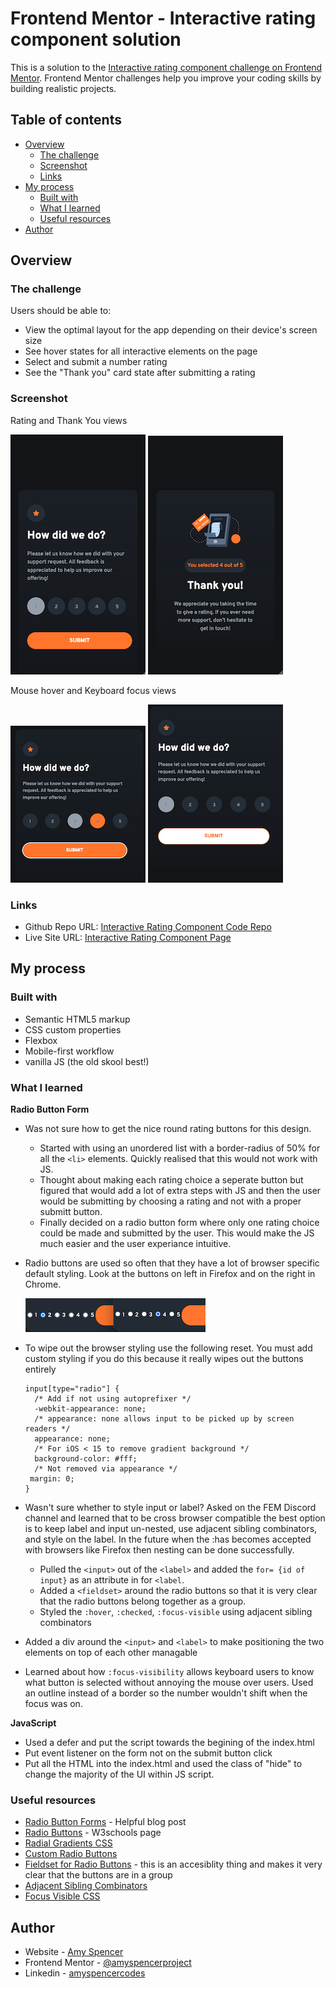 # Frontend Mentor - Interactive rating component solution

This is a solution to the [Interactive rating component challenge on Frontend Mentor](https://www.frontendmentor.io/challenges/interactive-rating-component-koxpeBUmI). Frontend Mentor challenges help you improve your coding skills by building realistic projects.

## Table of contents

- [Overview](#overview)
  - [The challenge](#the-challenge)
  - [Screenshot](#screenshot)
  - [Links](#links)
- [My process](#my-process)
  - [Built with](#built-with)
  - [What I learned](#what-i-learned)
  - [Useful resources](#useful-resources)
- [Author](#author)

## Overview

### The challenge

Users should be able to:

- View the optimal layout for the app depending on their device's screen size
- See hover states for all interactive elements on the page
- Select and submit a number rating
- See the "Thank you" card state after submitting a rating

### Screenshot

Rating and Thank You views

![](./screenshots/mobile%20view%20rate.png) ![](./screenshots/mobile%20view%20thank%20you.png)

Mouse hover and Keyboard focus views

![](./screenshots/hover%20focus%20states.png) ![](./screenshots/hover%20focus%20state%20mouse.png)

### Links

- Github Repo URL: [Interactive Rating Component Code Repo](https://github.com/amyspencerproject/interactive-rating-component)
- Live Site URL: [Interactive Rating Component Page](https://amyspencerproject.github.io/interactive-rating-component/)

## My process

### Built with

- Semantic HTML5 markup
- CSS custom properties
- Flexbox
- Mobile-first workflow
- vanilla JS (the old skool best!)

### What I learned

**Radio Button Form**

- Was not sure how to get the nice round rating buttons for this design.

  - Started with using an unordered list with a border-radius of 50% for all the `<li>` elements. Quickly realised that this would not work with JS.
  - Thought about making each rating choice a seperate button but figured that would add a lot of extra steps with JS and then the user would be submitting by choosing a rating and not with a proper submitt button.
  - Finally decided on a radio button form where only one rating choice could be made and submitted by the user. This would make the JS much easier and the user experiance intuitive.

- Radio buttons are used so often that they have a lot of browser specific default styling. Look at the buttons on left in Firefox and on the right in Chrome.
  
  ![](./screenshots/screenshot%20radio%20buttons.png)

- To wipe out the browser styling use the following reset. You must add custom styling if you do this because it really wipes out the buttons entirely

  ```
  input[type="radio"] {
    /* Add if not using autoprefixer */
    -webkit-appearance: none;
    /* appearance: none allows input to be picked up by screen readers */
    appearance: none;
    /* For iOS < 15 to remove gradient background */
    background-color: #fff;
    /* Not removed via appearance */
   margin: 0;
  }
  ```

- Wasn't sure whether to style input or label? Asked on the FEM Discord channel and learned that to be cross browser compatible the best option is to keep label and input un-nested, use adjacent sibling combinators, and style on the label. In the future when the :has becomes accepted with browsers like Firefox then nesting can be done successfully.

  - Pulled the `<input>` out of the `<label>` and added the `for= {id of input}` as an attribute in for `<label`.
  - Added a `<fieldset>` around the radio buttons so that it is very clear that the radio buttons belong together as a group.
  - Styled the `:hover`, `:checked`, `:focus-visible` using adjacent sibling combinators

- Added a div around the `<input>` and `<label>` to make positioning the two elements on top of each other managable

- Learned about how `:focus-visibility` allows keyboard users to know what button is selected without annoying the mouse over users. Used an outline instead of a border so the number wouldn't shift when the focus was on.

**JavaScript**

- Used a defer and put the script towards the begining of the index.html
- Put event listener on the form not on the submit button click
- Put all the HTML into the index.html and used the class of "hide" to change the majority of the UI within JS script.

### Useful resources

- [Radio Button Forms](https://blog.hubspot.com/website/html-radio-button) - Helpful blog post
- [Radio Buttons](https://www.w3schools.com/tags/att_input_type_radio.asp) - W3schools page
- [Radial Gradients CSS](https://developer.mozilla.org/en-US/docs/Web/CSS/gradient/radial-gradient)
- [Custom Radio Buttons](https://moderncss.dev/pure-css-custom-styled-radio-buttons/)
- [Fieldset for Radio Buttons](https://www.w3.org/WAI/tutorials/forms/grouping/#radio-buttons) - this is an accesiblity thing and makes it very clear that the buttons are in a group
- [Adjacent Sibling Combinators](https://moderncss.dev/guide-to-advanced-css-selectors-part-one/#adjacent-sibling-combinator)
- [Focus Visible CSS](https://css-tricks.com/almanac/selectors/f/focus-visible/)

## Author

- Website - [Amy Spencer](https://spencerproject.com/)
- Frontend Mentor - [@amyspencerproject](https://www.frontendmentor.io/profile/amyspencerproject)
- Linkedin - [amyspencercodes](https://www.linkedin.com/in/amyspencercodes/)
